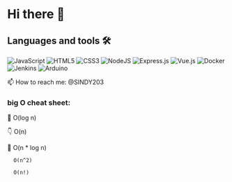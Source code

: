 # Hi there 👋

## Languages and tools 🛠
![JavaScript](https://img.shields.io/badge/javascript%20-%23323330.svg?&style=for-the-badge&logo=javascript&logoColor=%23F7DF1E)
![HTML5](https://img.shields.io/badge/html5%20-%23E34F26.svg?&style=for-the-badge&logo=html5&logoColor=white)
![CSS3](https://img.shields.io/badge/css3%20-%231572B6.svg?&style=for-the-badge&logo=css3&logoColor=white)
![NodeJS](https://img.shields.io/badge/node.js%20-%2343853D.svg?&style=for-the-badge&logo=node.js&logoColor=white)
![Express.js](https://img.shields.io/badge/express.js%20-%23404d59.svg?&style=for-the-badge)
![Vue.js](https://img.shields.io/badge/vuejs%20-%2335495e.svg?&style=for-the-badge&logo=vue.js&logoColor=%234FC08D)
![Docker](https://img.shields.io/badge/docker%20-%230db7ed.svg?&style=for-the-badge&logo=docker&logoColor=white)
![Jenkins](https://img.shields.io/badge/-Jenkins-D24939?style=for-the-badge&logo=Jenkins&logoColor=white)
![Arduino](https://img.shields.io/badge/-Arduino-00979D?style=for-the-badge&logo=Arduino&logoColor=white)


📫 How to reach me: @SINDY203

### big O cheat sheet:
🚀    O(log n)

👇    O(n)

🐌    O(n * log n)

      O(n^2)

      O(n!)






